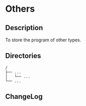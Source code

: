 # Others

## Description

To store the program of other types.


## Directories

```
/
├── ...
│   └── ...
└── ...
```


## ChangeLog


